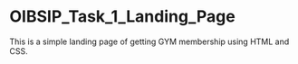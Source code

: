 # OIBSIP_Task_1_Landing_Page
This is a simple landing page of getting GYM membership using HTML and CSS.
